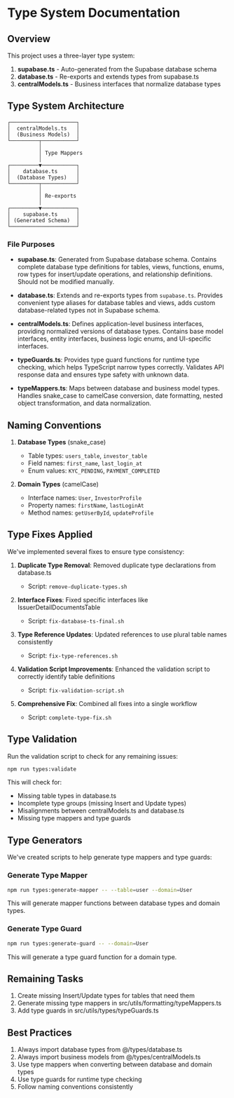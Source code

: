 # Type System Documentation

## Overview

This project uses a three-layer type system:

1. **supabase.ts** - Auto-generated from the Supabase database schema
2. **database.ts** - Re-exports and extends types from supabase.ts
3. **centralModels.ts** - Business interfaces that normalize database types

## Type System Architecture

```
┌─────────────────────┐
│  centralModels.ts   │
│  (Business Models)  │
└─────────┬───────────┘
          │
          │ Type Mappers
          │
┌─────────▼───────────┐
│    database.ts      │
│  (Database Types)   │
└─────────┬───────────┘
          │
          │ Re-exports
          │
┌─────────▼───────────┐
│    supabase.ts      │
│ (Generated Schema)  │
└─────────────────────┘
```

### File Purposes

- **supabase.ts**: Generated from Supabase database schema. Contains complete database type definitions for tables, views, functions, enums, row types for insert/update operations, and relationship definitions. Should not be modified manually.

- **database.ts**: Extends and re-exports types from `supabase.ts`. Provides convenient type aliases for database tables and views, adds custom database-related types not in Supabase schema.

- **centralModels.ts**: Defines application-level business interfaces, providing normalized versions of database types. Contains base model interfaces, entity interfaces, business logic enums, and UI-specific interfaces.

- **typeGuards.ts**: Provides type guard functions for runtime type checking, which helps TypeScript narrow types correctly. Validates API response data and ensures type safety with unknown data.

- **typeMappers.ts**: Maps between database and business model types. Handles snake_case to camelCase conversion, date formatting, nested object transformation, and data normalization.

## Naming Conventions

1. **Database Types** (snake_case)
   - Table types: `users_table`, `investor_table`
   - Field names: `first_name`, `last_login_at`
   - Enum values: `KYC_PENDING`, `PAYMENT_COMPLETED`

2. **Domain Types** (camelCase)
   - Interface names: `User`, `InvestorProfile`
   - Property names: `firstName`, `lastLoginAt`
   - Method names: `getUserById`, `updateProfile`

## Type Fixes Applied

We've implemented several fixes to ensure type consistency:

1. **Duplicate Type Removal**: Removed duplicate type declarations from database.ts
   - Script: `remove-duplicate-types.sh`

2. **Interface Fixes**: Fixed specific interfaces like IssuerDetailDocumentsTable
   - Script: `fix-database-ts-final.sh`

3. **Type Reference Updates**: Updated references to use plural table names consistently
   - Script: `fix-type-references.sh`

4. **Validation Script Improvements**: Enhanced the validation script to correctly identify table definitions
   - Script: `fix-validation-script.sh`

5. **Comprehensive Fix**: Combined all fixes into a single workflow
   - Script: `complete-type-fix.sh`

## Type Validation

Run the validation script to check for any remaining issues:

```bash
npm run types:validate
```

This will check for:
- Missing table types in database.ts
- Incomplete type groups (missing Insert and Update types)
- Misalignments between centralModels.ts and database.ts
- Missing type mappers and type guards

## Type Generators

We've created scripts to help generate type mappers and type guards:

### Generate Type Mapper

```bash
npm run types:generate-mapper -- --table=user --domain=User
```

This will generate mapper functions between database types and domain types.

### Generate Type Guard

```bash
npm run types:generate-guard -- --domain=User
```

This will generate a type guard function for a domain type.

## Remaining Tasks

1. Create missing Insert/Update types for tables that need them
2. Generate missing type mappers in src/utils/formatting/typeMappers.ts
3. Add type guards in src/utils/types/typeGuards.ts

## Best Practices

1. Always import database types from @/types/database.ts
2. Always import business models from @/types/centralModels.ts
3. Use type mappers when converting between database and domain types
4. Use type guards for runtime type checking
5. Follow naming conventions consistently